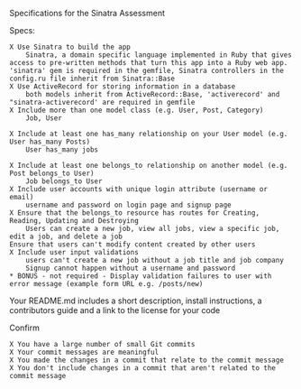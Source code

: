 Specifications for the Sinatra Assessment

Specs:

    X Use Sinatra to build the app
        Sinatra, a domain specific language implemented in Ruby that gives access to pre-written methods that turn this app into a Ruby web app. 'sinatra' gem is required in the gemfile, Sinatra controllers in the config.ru file inherit from Sinatra::Base
    X Use ActiveRecord for storing information in a database
        both models inherit from ActiveRecord::Base, 'activerecord' and "sinatra-activerecord' are required in gemfile
    X Include more than one model class (e.g. User, Post, Category) 
        Job, User

    X Include at least one has_many relationship on your User model (e.g. User has_many Posts)
        User has_many jobs

    X Include at least one belongs_to relationship on another model (e.g. Post belongs_to User)
        Job belongs_to User
    X Include user accounts with unique login attribute (username or email)
        username and password on login page and signup page
    X Ensure that the belongs_to resource has routes for Creating, Reading, Updating and Destroying
        Users can create a new job, view all jobs, view a specific job, edit a job, and delete a job
    Ensure that users can't modify content created by other users
    X Include user input validations
        users can't create a new job without a job title and job company
        Signup cannot happen without a username and password
    * BONUS - not required - Display validation failures to user with error message (example form URL e.g. /posts/new)
Your README.md includes a short description, install instructions, a contributors guide and a link to the license for your code

Confirm

    X You have a large number of small Git commits
    X Your commit messages are meaningful
    X You made the changes in a commit that relate to the commit message
    X You don't include changes in a commit that aren't related to the commit message